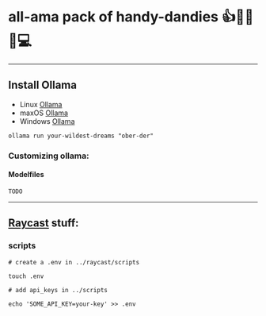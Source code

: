 # all-ama pack of handy-dandies 👍🧿👄🧿💻   
---  

## Install  Ollama
* Linux [Ollama](https://ollama.com/download/linux)  
* maxOS [Ollama](https://ollama.com/download/linux)  
* Windows [Ollama](https://ollama.com/download/linux)  

```
ollama run your-wildest-dreams "ober-der"  
```  

### Customizing ollama:
#### Modelfiles  
```
TODO
```

---  
## [Raycast](https://www.raycast.com/) stuff:  
### scripts  
```
# create a .env in ../raycast/scripts

touch .env
```  
  

```
# add api_keys in ../scripts

echo 'SOME_API_KEY=your-key' >> .env
```
